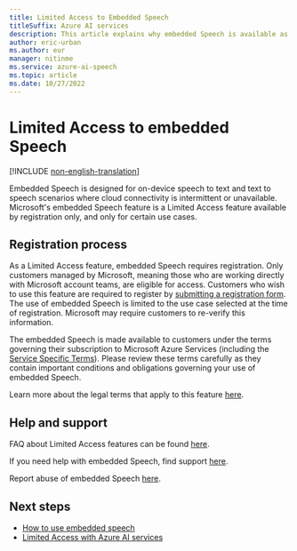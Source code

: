 ```yaml
---
title: Limited Access to Embedded Speech
titleSuffix: Azure AI services
description: This article explains why embedded Speech is available as Limited Access feature and how to request access.
author: eric-urban
ms.author: eur
manager: nitinme
ms.service: azure-ai-speech
ms.topic: article
ms.date: 10/27/2022
---
```


# Limited Access to embedded Speech

[!INCLUDE [non-english-translation](/azure/ai-foundry/responsible-ai/includes/non-english-translation.md)]

Embedded Speech is designed for on-device speech to text and text to speech scenarios where cloud connectivity is intermittent or unavailable. Microsoft's embedded Speech feature is a Limited Access feature available by registration only, and only for certain use cases.

## Registration process

As a Limited Access feature, embedded Speech requires registration. Only customers managed by Microsoft, meaning those who are working directly with Microsoft account teams, are eligible for access. Customers who wish to use this feature are required to register by [submitting a registration form](https://aka.ms/csgate-embedded-speech). The use of embedded Speech is limited to the use case selected at the time of registration. Microsoft may require customers to re-verify this information.

The embedded Speech is made available to customers under the terms governing their subscription to Microsoft Azure Services (including the [Service Specific Terms](https://go.microsoft.com/fwlink/?linkid=2018760)). Please review these terms carefully as they contain important conditions and obligations governing your use of embedded Speech.

Learn more about the legal terms that apply to this feature [here](https://azure.microsoft.com/support/legal/).

## Help and support

FAQ about Limited Access features can be found [here](/azure/ai-services/cognitive-services-limited-access).

If you need help with embedded Speech, find support [here](/azure/ai-services/cognitive-services-support-options).

Report abuse of embedded Speech [here](https://aka.ms/reportabuse).

## Next steps

* [How to use embedded speech](/azure/ai-services/speech-service/embedded-speech)
* [Limited Access with Azure AI services](/azure/ai-services/cognitive-services-limited-access)
